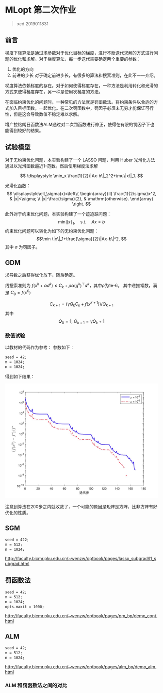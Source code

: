 # MLopt 第二次作业

> xcd 2019011831



## 前言
梯度下降算法是通过求参数对于优化目标的梯度，进行不断迭代求解的方式进行问题的优化和求解。对于梯度算法，每一步迭代需要确定两个重要的参数：
1. 优化的方向
2. 前进的步长
对于确定前进步长，有很多的算法和搜索准则，在此不一一介绍。

梯度算法依赖梯度的存在，对于如何使得梯度存在，一种方法是利用转化和光滑的方式来使得梯度存在，另一种是使用次梯度的方法。

在面临约束优化的问题时，一种常见的方法就是罚函数法。将约束条件以合适的方式加入目标函数，一起优化。在二次罚函数中，罚因子必须未无穷才能保证可行性，但是这会导致数值不稳定难以求解。

增广拉格朗日函数法ALM通过对二次罚函数进行修正，使得在有限的罚因子下也能得到较好的结果。

## 试验模型
对于无约束优化问题，本实验构建了一个 LASSO 问题，利用 Huber 光滑化方法通过以光滑函数逼近1-范数。然后使用梯度法求解


$$ \displaystyle \min_x \frac{1}{2}\|Ax-b\|_2^2+\mu\|x\|_1. $$

光滑化函数：
$$ \displaystyle\ell_\sigma(x)=\left\{
\begin{array}{ll}
\frac{1}{2\sigma}x^2, & |x|<\sigma; \\
|x|-\frac{\sigma}{2}, & \mathrm{otherwise}.
\end{array} \right. $$

此外对于约束优化问题，本实验构建了一个迹追踪问题：
$$ \min\|x\|_1,\quad \mathrm{s.t.}\quad Ax=b$$
约束优化问题可以转化为如下的无约束优化问题：
$$\min \|x\|_1+\frac{\sigma}{2}\|Ax-b\|^2, $$
 其中 $\sigma$ 为罚因子。 


## GDM
求导数之后获得优化放下，随后确定。

线搜索准则为 $f(x^k+\alpha d^k)\le C_k+\rho\alpha (g^k)^\top d^k$，其中$\rho$为1e-6。
其中递推常数，满足 $C_0=f(x^0)$

 $$ C_{k+1}=(\gamma
     Q_kC_k+f(x^{k+1}))/Q_{k+1}$$
其中
$$
    Q_0=1,\ Q_{k+1}=\gamma
     Q_{k}+1
$$


### 数值试验
以教材的代码作为参考：
参数如下：
```
seed = 42;
m = 1024;
n = 1024;
```

得到如下结果：

![GDM_line](./assets/GDM_line.jpg)

注意到算法在200步之内就收敛了，一个可能的原因是矩阵是方阵，比非方阵有好优化的性质。



## SGM

```
seed = 422;
m = 512;
n = 1024;
```

http://faculty.bicmr.pku.edu.cn/~wenzw/optbook/pages/lasso_subgrad/l1_subgrad.html





## 罚函数法
```
seed = 42;
m = 512;
n = 1024;
opts.maxit = 1000;
```

http://faculty.bicmr.pku.edu.cn/~wenzw/optbook/pages/pm_bp/demo_cont.html





## ALM
```
seed = 42;
m = 512;
n = 1024;
```
http://faculty.bicmr.pku.edu.cn/~wenzw/optbook/pages/alm_bp/demo_alm.html


### ALM 和罚函数法之间的对比